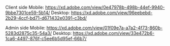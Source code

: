 Client side
Mobile: https://xd.adobe.com/view/0e47978b-498b-44ef-9940-9bbe7301ce59-5b14/
Desktop: https://xd.adobe.com/view/96eebebd-2b29-4ccf-bd71-d671432e0391-c3bd/

Admin side
Mobile: https://xd.adobe.com/view/01f09e7a-a7a2-4f73-860b-5283d2875c35-54a3/
Desktop: https://xd.adobe.com/view/33e472b6-1ca6-4497-876f-c5ee6b5d95ef-66b7/
